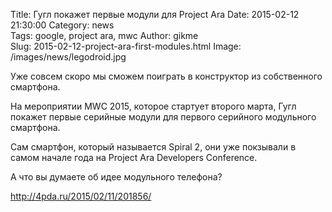 Title: Гугл покажет первые модули для Project Ara
Date: 2015-02-12 21:30:00 
Category: news  
Tags: google, project ara, mwc
Author: gikme  
Slug: 2015-02-12-project-ara-first-modules.html
Image: /images/news/legodroid.jpg

Уже совсем скоро мы сможем поиграть в конструктор из собственного смартфона.

На мероприятии MWC 2015, которое стартует второго марта, Гугл покажет первые серийные модули для первого серийного модульного смартфона.

Сам смартфон, который называется Spiral 2, они уже покзывали в самом начале года на Project Ara Developers Conference.

А что вы думаете об идее модульного телефона?

<http://4pda.ru/2015/02/11/201856/>